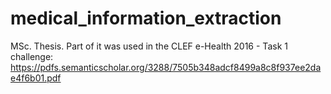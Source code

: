 # medical_information_extraction

MSc. Thesis.
Part of it was used in the CLEF e-Health 2016 - Task 1 challenge: https://pdfs.semanticscholar.org/3288/7505b348adcf8499a8c8f937ee2dae4f6b01.pdf
